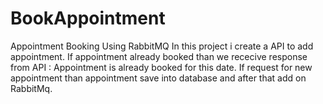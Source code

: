 # BookAppointment
Appointment Booking Using RabbitMQ
In this project 
i create a API to add appointment.
If appointment already booked than we rececive response from API : Appointment is already booked for this date.
If request for new appointment than appointment save into database and after that add on RabbitMq.
